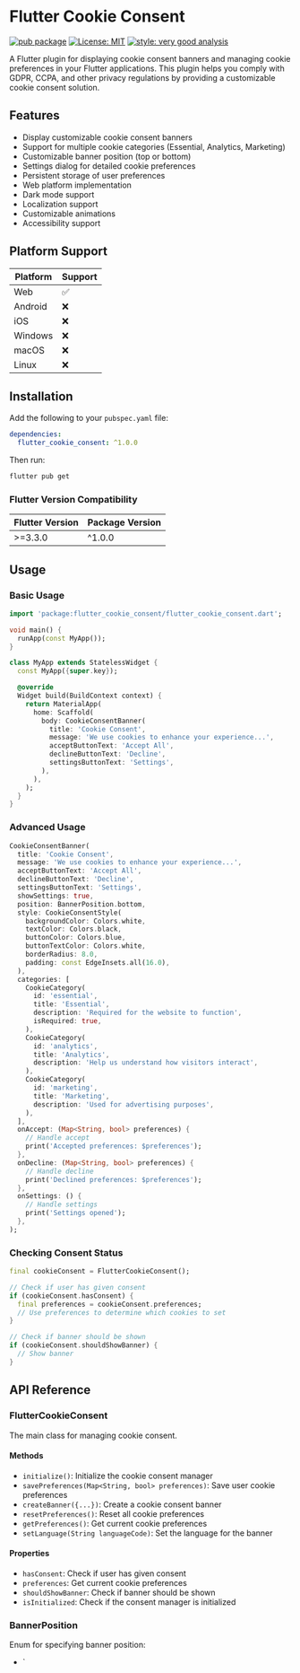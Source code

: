 # Flutter Cookie Consent

[![pub package](https://img.shields.io/pub/v/flutter_cookie_consent.svg)](https://pub.dev/packages/flutter_cookie_consent)
[![License: MIT](https://img.shields.io/badge/License-MIT-yellow.svg)](https://opensource.org/licenses/MIT)
[![style: very good analysis](https://img.shields.io/badge/style-very_good_analysis-B22C89.svg)](https://pub.dev/packages/very_good_analysis)

A Flutter plugin for displaying cookie consent banners and managing cookie preferences in your Flutter applications. This plugin helps you comply with GDPR, CCPA, and other privacy regulations by providing a customizable cookie consent solution.

## Features

- Display customizable cookie consent banners
- Support for multiple cookie categories (Essential, Analytics, Marketing)
- Customizable banner position (top or bottom)
- Settings dialog for detailed cookie preferences
- Persistent storage of user preferences
- Web platform implementation
- Dark mode support
- Localization support
- Customizable animations
- Accessibility support

## Platform Support

| Platform | Support |
|----------|---------|
| Web      | ✅      |
| Android  | ❌      |
| iOS      | ❌      |
| Windows  | ❌      |
| macOS    | ❌      |
| Linux    | ❌      |

## Installation

Add the following to your `pubspec.yaml` file:

```yaml
dependencies:
  flutter_cookie_consent: ^1.0.0
```

Then run:
```bash
flutter pub get
```

### Flutter Version Compatibility

| Flutter Version | Package Version |
|----------------|-----------------|
| >=3.3.0        | ^1.0.0         |

## Usage

### Basic Usage

```dart
import 'package:flutter_cookie_consent/flutter_cookie_consent.dart';

void main() {
  runApp(const MyApp());
}

class MyApp extends StatelessWidget {
  const MyApp({super.key});

  @override
  Widget build(BuildContext context) {
    return MaterialApp(
      home: Scaffold(
        body: CookieConsentBanner(
          title: 'Cookie Consent',
          message: 'We use cookies to enhance your experience...',
          acceptButtonText: 'Accept All',
          declineButtonText: 'Decline',
          settingsButtonText: 'Settings',
        ),
      ),
    );
  }
}
```

### Advanced Usage

```dart
CookieConsentBanner(
  title: 'Cookie Consent',
  message: 'We use cookies to enhance your experience...',
  acceptButtonText: 'Accept All',
  declineButtonText: 'Decline',
  settingsButtonText: 'Settings',
  showSettings: true,
  position: BannerPosition.bottom,
  style: CookieConsentStyle(
    backgroundColor: Colors.white,
    textColor: Colors.black,
    buttonColor: Colors.blue,
    buttonTextColor: Colors.white,
    borderRadius: 8.0,
    padding: const EdgeInsets.all(16.0),
  ),
  categories: [
    CookieCategory(
      id: 'essential',
      title: 'Essential',
      description: 'Required for the website to function',
      isRequired: true,
    ),
    CookieCategory(
      id: 'analytics',
      title: 'Analytics',
      description: 'Help us understand how visitors interact',
    ),
    CookieCategory(
      id: 'marketing',
      title: 'Marketing',
      description: 'Used for advertising purposes',
    ),
  ],
  onAccept: (Map<String, bool> preferences) {
    // Handle accept
    print('Accepted preferences: $preferences');
  },
  onDecline: (Map<String, bool> preferences) {
    // Handle decline
    print('Declined preferences: $preferences');
  },
  onSettings: () {
    // Handle settings
    print('Settings opened');
  },
);
```

### Checking Consent Status

```dart
final cookieConsent = FlutterCookieConsent();

// Check if user has given consent
if (cookieConsent.hasConsent) {
  final preferences = cookieConsent.preferences;
  // Use preferences to determine which cookies to set
}

// Check if banner should be shown
if (cookieConsent.shouldShowBanner) {
  // Show banner
}
```

## API Reference

### FlutterCookieConsent

The main class for managing cookie consent.

#### Methods

- `initialize()`: Initialize the cookie consent manager
- `savePreferences(Map<String, bool> preferences)`: Save user cookie preferences
- `createBanner({...})`: Create a cookie consent banner
- `resetPreferences()`: Reset all cookie preferences
- `getPreferences()`: Get current cookie preferences
- `setLanguage(String languageCode)`: Set the language for the banner

#### Properties

- `hasConsent`: Check if user has given consent
- `preferences`: Get current cookie preferences
- `shouldShowBanner`: Check if banner should be shown
- `isInitialized`: Check if the consent manager is initialized

### BannerPosition

Enum for specifying banner position:
- `